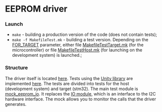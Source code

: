 # EEPROM driver
### Launch
* ```make``` - building a production version of the code (does not contain tests);
* ```make -f MakefileTest.mk``` - building a test version. Depending on the [FOR_TARGET](https://github.com/MatveyMelnikov/EEPROM_Driver/blob/master/MakefileTest.mk) parameter,
either file [MakefileTestTarget.mk](https://github.com/MatveyMelnikov/EEPROM_Driver/blob/master/MakefileTestTarget.mk) (for the microcontroller) or file [MakefileTestHost.mk](https://github.com/MatveyMelnikov/EEPROM_Driver/blob/master/MakefileTestHost.mk) (for launching on the development system) is launched.;

### Structure
The driver itself is located [here](https://github.com/MatveyMelnikov/EEPROM_Driver/tree/master/External/eeprom_driver).
Tests using the [Unity library](https://github.com/MatveyMelnikov/EEPROM_Driver/tree/master/External/Unity-2.5.2) are implemented [here](https://github.com/MatveyMelnikov/EEPROM_Driver/tree/master/Tests). The tests are divided into tests for the host (development system) and target (stm32).
The main test module is [mock_eeprom_io](https://github.com/MatveyMelnikov/EEPROM_Driver/tree/master/Tests/mocks). It replaces the [IO module](https://github.com/MatveyMelnikov/EEPROM_Driver/blob/master/External/eeprom_driver/Inc/eeprom_io.h), 
which is an interface to the I2C hardware interface. The mock allows you to monitor the calls that the driver generates.
